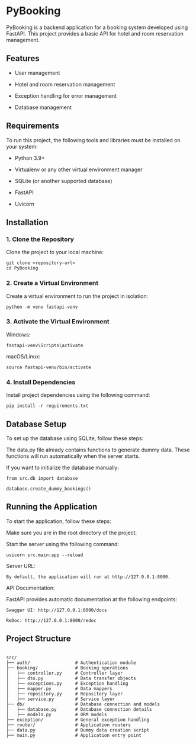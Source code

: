 # PyBooking

PyBooking is a backend application for a booking system developed using FastAPI. This project provides a basic API for hotel and room reservation management.

## Features

- User management

- Hotel and room reservation management

- Exception handling for error management

- Database management

## Requirements

To run this project, the following tools and libraries must be installed on your system:

- Python 3.9+

- Virtualenv or any other virtual environment manager

- SQLite (or another supported database)

- FastAPI

- Uvicorn

## Installation

### 1. Clone the Repository

Clone the project to your local machine:

    git clone <repository-url>
    cd PyBooking

### 2. Create a Virtual Environment

Create a virtual environment to run the project in isolation:

    python -m venv fastapi-venv

### 3. Activate the Virtual Environment

Windows:

    fastapi-venv\Scripts\activate

macOS/Linux:

    source fastapi-venv/bin/activate

### 4. Install Dependencies

Install project dependencies using the following command:

    pip install -r requirements.txt

## Database Setup

To set up the database using SQLite, follow these steps:

The data.py file already contains functions to generate dummy data. These functions will run automatically when the server starts.

If you want to initialize the database manually:

    from src.db import database

    database.create_dummy_bookings()

## Running the Application

To start the application, follow these steps:

Make sure you are in the root directory of the project.

Start the server using the following command:

    uvicorn src.main:app --reload

Server URL:

    By default, the application will run at http://127.0.0.1:8000.

API Documentation:

FastAPI provides automatic documentation at the following endpoints:

    Swagger UI: http://127.0.0.1:8000/docs

    ReDoc: http://127.0.0.1:8000/redoc

## Project Structure

````plaintext

src/
├── auth/                 # Authentication module
├── booking/              # Booking operations
│   ├── controller.py     # Controller layer
│   ├── dto.py            # Data transfer objects
│   ├── exceptions.py     # Exception handling
│   ├── mapper.py         # Data mappers
│   ├── repository.py     # Repository layer
│   ├── service.py        # Service layer
├── db/                   # Database connection and models
│   ├── database.py       # Database connection details
│   ├── models.py         # ORM models
├── exception/            # General exception handling
├── router/               # Application routers
├── data.py               # Dummy data creation script
├── main.py               # Application entry point
